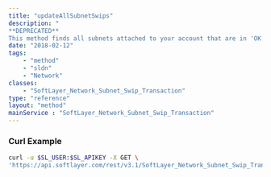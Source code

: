 ```yaml
---
title: "updateAllSubnetSwips"
description: "
**DEPRECATED**
This method finds all subnets attached to your account that are in 'OK' status and updates their data with ARIN.  Use this function after you have updated your RWHOIS data if you want to keep SWIP up to date. "
date: "2018-02-12"
tags:
    - "method"
    - "sldn"
    - "Network"
classes:
    - "SoftLayer_Network_Subnet_Swip_Transaction"
type: "reference"
layout: "method"
mainService : "SoftLayer_Network_Subnet_Swip_Transaction"
---
```


### Curl Example
```bash
curl -u $SL_USER:$SL_APIKEY -X GET \
'https://api.softlayer.com/rest/v3.1/SoftLayer_Network_Subnet_Swip_Transaction/updateAllSubnetSwips'
```
